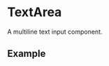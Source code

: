 <script setup>
  import Vue from './vue.md';
  import React from './react.md';
</script>

# TextArea

A multiline text input component.

## Example

<theme-switcher />

<textarea-example />

<tabs-content> 
  <template v-slot:react>
   <react />
  </template>
  <template v-slot:vue>
    <vue />
  </template>
</tabs-content>